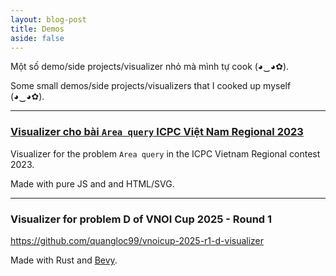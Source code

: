 ```yaml
---
layout: blog-post
title: Demos
aside: false
---
```


Một số demo/side projects/visualizer nhỏ mà mình tự cook (◕‿◕✿).

Some small demos/side projects/visualizers that I cooked up myself (◕‿◕✿).

---

### [Visualizer cho bài `Area query` ICPC Việt Nam Regional 2023](./icpc-vn-regional-2023-areaquery-visualizer)

Visualizer for the problem `Area query` in the ICPC Vietnam Regional contest 2023.

Made with pure JS and and HTML/SVG.

---

### Visualizer for problem D of VNOI Cup 2025 - Round 1

https://github.com/quangloc99/vnoicup-2025-r1-d-visualizer

Made with Rust and [Bevy](https://bevy.org/).
